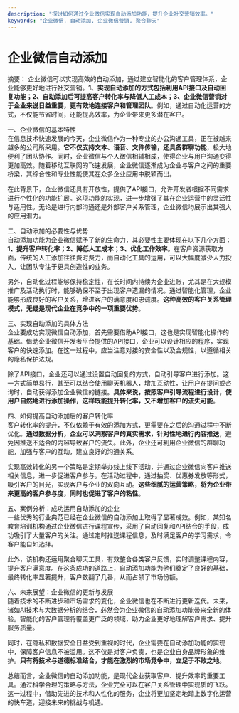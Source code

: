 ```yaml
---
description: "探讨如何通过企业微信实现自动添加功能，提升企业社交营销效率。"
keywords: "企业微信, 自动添加, 企业微信营销, 聚合聊天"
---
```

# 企业微信自动添加

摘要： 
企业微信可以实现高效的自动添加，通过建立智能化的客户管理体系，企业能够更好地进行社交营销。**1、实现自动添加的方式包括利用API接口及自动回复功能；2、自动添加后可提高客户转化率与降低人工成本；3、企业微信营销对于企业来说日益重要，更有效地连接客户和管理团队**。例如，通过自动化运营的方式，不仅能节省时间，还能提高效率，为企业带来更多潜在客户。

一、企业微信的基本特性  
在信息技术快速发展的今天，企业微信作为一种专业的办公沟通工具，正在被越来越多的公司所采用。**它不仅支持文本、语音、文件传输，还具备群聊功能**，极大地便利了团队协作。同时，企业微信与个人微信相辅相成，使得企业与用户沟通变得更加高效。随着移动互联网的飞速发展，企业微信逐渐成为企业与客户之间的重要桥梁，其综合性和专业性能使其在众多企业应用中脱颖而出。

在此背景下，企业微信还具有开放性，提供了API接口，允许开发者根据不同需求进行个性化的功能扩展。这项功能的实现，进一步增强了其在企业运营中的灵活性与适用性。无论是进行内部沟通还是外部客户关系管理，企业微信均展示出其强大的应用潜力。

二、自动添加的必要性与优势  
自动添加功能为企业微信赋予了新的生命力，其必要性主要体现在以下几个方面：**1、提升客户转化率；2、降低人工成本；3、优化工作效率**。在客户资源获取方面，传统的人工添加往往费时费力，而自动化工具的运用，可以大幅度减少人力投入，让团队专注于更具创造性的业务。

另外，自动化过程能够保持稳定性，在长时间内持续为企业进账，尤其是在大规模推广及活动执行时，能够确保不至于出现客户遗漏的情况。通过智能化管理，企业能够形成良好的客户关系，增进客户的满意度和忠诚度。**这种高效的客户关系管理模式，无疑是现代企业在竞争中的一项重要优势**。

三、实现自动添加的具体方法  
企业要成功实现微信自动添加，首先需要借助API接口，这也是实现智能化操作的基础。借助企业微信开发者平台提供的API接口，企业可以设计相应的程序，实现客户的快速添加。在这一过程中，应当注意对接的安全性以及合规性，以遵循相关的隐私保护法规。

除了API接口，企业还可以通过设置自动回复的方式，自动引导客户进行添加。这一方式简单易行，甚至可以结合使用聊天机器人，增加互动性，让用户在提问或咨询时，自动获得添加企业微信的链接。**具体来说，按照客户引导流程进行设计，使用户自然地进行添加操作，这样既能提升转化率，又不增加客户的流失可能**。

四、如何提高自动添加后的客户转化率  
客户转化率的提升，不仅依赖于有效的添加方式，更需要在之后的沟通过程中不断优化。**通过数据分析，企业可以洞察客户的真实需求，针对性地进行内容推送**，避免因推送不适合的内容导致客户的流失。此外，企业还可利用企业微信的群聊功能，加强与客户的互动，建立良好的沟通关系。

实现高效转化的另一个策略是定期举办线上线下活动，并通过企业微信向客户推送相关信息，进一步促进客户参与。在活动过程中，通过抽奖、优惠券发放等形式，吸引客户的目光，实现客户与企业的双向互动。**这些细腻的运营策略，将为企业带来更高的客户参与度，同时也促进了客户的粘性**。

五、案例分析：成功运用自动添加的企业  
一些优秀的行业典范已经在企业微信的自动添加上取得了显著成效。例如，某知名教育培训机构通过企业微信进行课程宣传，采用了自动回复和API结合的手段，成功吸引了大量客户的关注。通过定时推送课程信息，及时满足客户的学习需求，令客户能自如选择。

此外，该机构还运用聚合聊天工具，有效整合各类客户反馈，实时调整课程内容，提升客户满意度。在这条成功的道路上，自动添加功能为他们奠定了良好的基础，最终转化率显著提升，客户数翻了几番，从而占领了市场份额。

六、未来展望：企业微信的更新与发展  
随着技术的不断进步和市场需求的变化，企业微信也在不断进行更新迭代。未来，诸如AI技术与大数据分析的结合，必然会为企业微信的自动添加功能带来全新的体验。智能化的客户管理将覆盖更广泛的领域，助力企业更好地理解客户需求、提升服务质量。

同时，在隐私和数据安全日益受到重视的时代，企业需要在自动添加功能的实现中，保障客户信息不被滥用。这不仅是对客户负责，也是企业自身品牌形象的维护。**只有将技术与道德标准结合，才能在激烈的市场竞争中，立足于不败之地**。

总结而言，企业微信的自动添加功能，是现代企业获取客户、提升效率的重要工具。通过科学合理的策略与方法，企业完全可以在客户关系管理中实现质的飞跃。这一过程中，借助先进的技术和人性化的服务，企业将更加坚定地踏上数字化运营的快车道，迎接未来的挑战与机遇。
